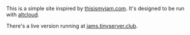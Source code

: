 This is a simple site inspired by [thisismyjam.com](https://www.thisismyjam.com/). It's designed to be run with [altcloud](https://github.com/jkriss/altcloud).

There's a live version running at [jams.tinyserver.club](https://jams.tinyserver.club).